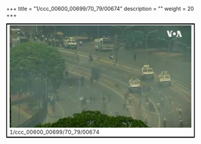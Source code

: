 +++
title = "1/ccc_00600_00699/70_79/00674"
description = ""
weight = 20
+++

<table style="border:2px solid black;max-width:800px;max-height:800px;" 
><tr><td>
<img class="center-fit-jpg"
src="/jpg_/aaa_20190430_NxaOmWaI8sI_00673.jpg">
1/ccc_00600_00699/70_79/00674
</img></td></tr></table>

